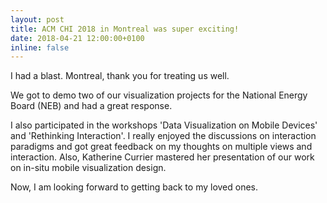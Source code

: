 ```yaml
---
layout: post
title: ACM CHI 2018 in Montreal was super exciting!
date: 2018-04-21 12:00:00+0100
inline: false
---
```

I had a blast. Montreal, thank you for treating us well.

We got to demo two of our visualization projects for the National Energy Board (NEB) and had a great response.

I also participated in the workshops 'Data Visualization on Mobile Devices' and 'Rethinking Interaction'. I really enjoyed the discussions on interaction paradigms and got great feedback on my thoughts on multiple views and interaction. Also, Katherine Currier mastered her presentation of our work on in-situ mobile visualization design.

Now, I am looking forward to getting back to my loved ones.

